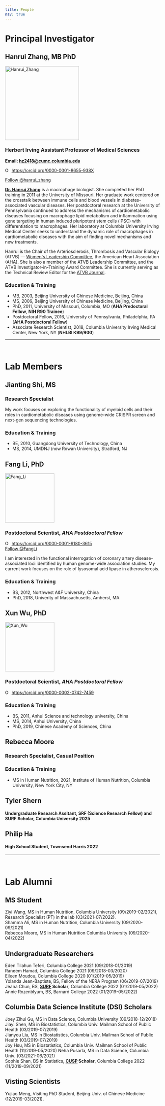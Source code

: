 ```yaml
---
title: People
nav: true
---
```


# **Principal Investigator**

## Hanrui Zhang, MB PhD
<div> 
  <img src="{{ '/images/Hanrui_Zhang_5_Large.png' | absolute_url }}" alt="Hanrui_Zhang" width="240">
</div>  

### Herbert Irving Assistant Professor of Medical Sciences
**Email: hz2418@cumc.columbia.edu**      
<div itemscope itemtype="https://schema.org/Person"><a itemprop="sameAs" content="https://orcid.org/0000-0001-8655-938X" href="https://orcid.org/0000-0001-8655-938X" target="orcid.widget" rel="me noopener noreferrer" style="vertical-align:top;"><img src="https://orcid.org/sites/default/files/images/orcid_16x16.png" style="width:1em;margin-right:.5em;" alt="ORCID iD icon">https://orcid.org/0000-0001-8655-938X</a></div>

<a href="https://twitter.com/hanrui_zhang?ref_src=twsrc%5Etfw" class="twitter-follow-button" data-show-count="false">Follow @hanrui_zhang</a><script async src="https://platform.twitter.com/widgets.js" charset="utf-8"></script>


**[Dr. Hanrui Zhang](https://www.columbiacardiology.org/profile/hanrui-zhang-phd)** is a macrophage biologist. She completed her PhD training in 2011 at the University of Missouri. Her graduate work centered on the crosstalk between immune cells and blood vessels in diabetes-associated vascular diseases. Her postdoctoral research at the University of Pennsylvania continued to address the mechanisms of cardiometabolic diseases focusing on macrophage lipid metabolism and inflammation using gene targeting in human induced pluripotent stem cells (iPSC) with differentiation to macrophages. Her laboratory at Columbia University Irving Medical Center seeks to understand the dynamic role of macrophages in cardiometabolic diseases with the aim of finding novel mechanisms and new treatments.     

Hanrui is the Chair of the Arteriosclerosis, Thrombosis and Vascular Biology (ATVB) — [Women's Leadership Committee](https://professional.heart.org/en/partners/scientific-councils/atvb/womens-leadership-committee), the American Heart Association (AHA). She is also a member of the ATVB Leadership Committee, and the ATVB Investigator-in-Training Award Committee. She is currently serving as the Technical Review Editor for the [ATVB Journal](https://www.ahajournals.org/atvb/editorial-board).        
   
### Education & Training
- MB, 2003, Beijing University of Chinese Medicine, Beijing, China
- MS, 2006, Beijing University of Chinese Medicine, Beijing, China
- PhD, 2011, University of Missouri, Columbia, MO (**AHA Predoctoral Fellow**, **NIH R90 Trainee**)   
- Postdoctoral Fellow, 2016, University of Pennsylvania, Philadelphia, PA (**AHA Postdoctoral Fellow**)   
- Associate Research Scientist, 2018, Columbia University Irving Medical Center, New York, NY (**NHLBI K99/R00**)


------
&nbsp;

# **Lab Members**

## Jianting Shi, MS 
### Research Specialist     
My work focuses on exploring the functionality of myeloid cells and their roles in cardiometabolic diseases using genome-wide CRISPR screen and next-gen sequencing technologies.     

### Education & Training
- BE, 2010, Guangdong University of Technology, China
- MS, 2014, UMDNJ (now Rowan University), Stratford, NJ

## Fang Li, PhD
<div> 
  <img src="{{ '/images/Fang_Li.jpg' | absolute_url }}" alt="Fang_Li" width="160">
</div>
     
### Postdoctoral Scientist, **_AHA Postdoctoral Fellow_**       

<div itemscope itemtype="https://schema.org/Person"><a itemprop="sameAs" content="https://orcid.org/0000-0001-9180-3615" href="https://orcid.org/0000-0001-9180-3615" target="orcid.widget" rel="me noopener noreferrer" style="vertical-align:top;"><img src="https://orcid.org/sites/default/files/images/orcid_16x16.png" style="width:1em;margin-right:.5em;" alt="ORCID iD icon">https://orcid.org/0000-0001-9180-3615</a></div>   
<a href="https://twitter.com/FangLi47313348" class="twitter-follow-button" data-show-count="false">Follow @FangLi</a><script async src="https://platform.twitter.com/widgets.js" charset="utf-8"></script>

I am interested in the functional interrogation of coronary artery disease-associated loci identified by human genome-wide association studies. My current work focuses on the role of lysosomal acid lipase in atherosclerosis.     

### Education & Training
- BS, 2012, Northwest A&F University, China
- PhD, 2018, Univerity of Massachusetts, Amherst, MA

## Xun Wu, PhD
<div> 
  <img src="{{ '/images/Xun_Wu.jpg' | absolute_url }}" alt="Xun_Wu" width="160">
</div>

### Postdoctoral Scientist, **_AHA Postdoctoral Fellow_**          

<div itemscope itemtype="https://schema.org/Person"><a itemprop="sameAs" content="https://orcid.org/0000-0002-0742-7459" href="https://orcid.org/0000-0002-0742-7459 " target="orcid.widget" rel="me noopener noreferrer" style="vertical-align:top;"><img src="https://orcid.org/sites/default/files/images/orcid_16x16.png" style="width:1em;margin-right:.5em;" alt="ORCID iD icon">https://orcid.org/0000-0002-0742-7459 </a></div>

### Education & Training
- BS, 2011, Anhui Science and technology university, China         
- MS, 2014, Anhui University, China   
- PhD, 2019, Chinese Academy of Sciences, China        

## Rebecca Moore
### Research Specialist, Casual Position
### Education & Training
- MS in Human Nutrition, 2021, Institute of Human Nutrition, Columbia University, New York City, NY  

## Tyler Shern
#### Undergraduate Research Assitant, SRF (Science Research Fellow) and SURF Scholar, Columbia University 2025

## Philip Ha
#### High School Student, Townsend Harris 2022

------
&nbsp;

# **Lab Alumni**
## MS Student
Ziyi Wang, MS in Human Nutrition, Columbia University (09/2019-02/2021), Research Specialist (PT) in the lab (03/2021-07/2022).      
Shamma Ali, MS in Human Nutrition, Columbia University (09/2020-09/2021)    
Rebecca Moore, MS in Human Nutrition Columbia University (09/2020-04/2022)    

## Undergraduate Researchers
Eden Tilahun Teferi, Columbia College 2021 (09/2018-01/2019)     
Raneem Hamad, Columbia College 2021 (09/2018-03/2020)    
Eileen Moudou, Columbia College 2020 (01/2019-05/2019)         
Yolanda Jean-Baptiste, BS, Fellow of the NERA Program (06/2019-07/2019)     
Jeana Chun, BS, **[SURF](http://www.columbia.edu/cu/biology/ug/surf/) Scholar**, Columbia College 2022 (01/2019-05/2022)      
Annie Rozenblyum, BS, Barnard College 2022 (01/2019-05/2022)       

## Columbia Data Science Institute (DSI) Scholars
Joey Zihui Gu, MS in Data Science, Columbia University (09/2018-12/2018)     
Jiayi Shen, MS in Biostatistics, Columbia Univ. Mailman School of Public Health (03/2019-07/2019)     
Jianyou Liu, MS in Biostatistics, Columbia Univ. Mailman School of Public Health (03/2019-07/2019)     
Joy Hsu, MS in Biostatistics, Columbia Univ. Mailman School of Public Health (11/2019-05/2020)
Neha Pusarla, MS in Data Science, Columbia Univ. (03/2021-06/2021)      
Sophie Shan, BS in Statistics, **[CUSP](https://www.cc-seas.columbia.edu/scholars) Scholar**, Columbia College 2022 (11/2019-09/2021)

## Visting Scientists
Yujiao Meng, Visiting PhD Student, Beijing Univ. of Chinese Medicine (12/2019-03/2021).          






